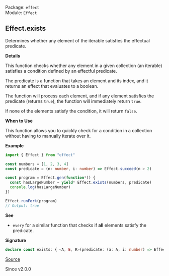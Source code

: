 Package: `effect`<br />
Module: `Effect`<br />

## Effect.exists

Determines whether any element of the iterable satisfies the effectual
predicate.

**Details**

This function checks whether any element in a given collection (an iterable)
satisfies a condition defined by an effectful predicate.

The predicate is a function that takes an element and its index, and it
returns an effect that evaluates to a boolean.

The function will process each element, and if any element satisfies the
predicate (returns `true`), the function will immediately return `true`.

If none of the elements satisfy the condition, it will return `false`.

**When to Use**

This function allows you to quickly check for a condition in a collection
without having to manually iterate over it.

**Example**

```ts
import { Effect } from "effect"

const numbers = [1, 2, 3, 4]
const predicate = (n: number, i: number) => Effect.succeed(n > 2)

const program = Effect.gen(function*() {
  const hasLargeNumber = yield* Effect.exists(numbers, predicate)
  console.log(hasLargeNumber)
})

Effect.runFork(program)
// Output: true
```

**See**

- `every` for a similar function that checks if **all** elements
satisfy the predicate.

**Signature**

```ts
declare const exists: { <A, E, R>(predicate: (a: A, i: number) => Effect<boolean, E, R>, options?: { readonly concurrency?: Concurrency | undefined; readonly batching?: boolean | "inherit" | undefined; readonly concurrentFinalizers?: boolean | undefined; } | undefined): (elements: Iterable<A>) => Effect<boolean, E, R>; <A, E, R>(elements: Iterable<A>, predicate: (a: A, i: number) => Effect<boolean, E, R>, options?: { readonly concurrency?: Concurrency | undefined; readonly batching?: boolean | "inherit" | undefined; readonly concurrentFinalizers?: boolean | undefined; } | undefined): Effect<boolean, E, R>; }
```

[Source](https://github.com/Effect-TS/effect/tree/main/packages/effect/src/Effect.ts#L1349)

Since v2.0.0